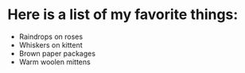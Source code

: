 # Here is a list of my favorite things:
- Raindrops on roses
- Whiskers on kittent
- Brown paper packages
- Warm woolen mittens
